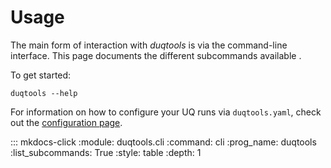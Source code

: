 # Usage

The main form of interaction with *duqtools* is via the command-line interface. This page documents the different subcommands available .

To get started:

    duqtools --help

For information on how to configure your UQ runs via `duqtools.yaml`, check out the [configuration page](../config).

::: mkdocs-click
    :module: duqtools.cli
    :command: cli
    :prog_name: duqtools
    :list_subcommands: True
    :style: table
    :depth: 1
